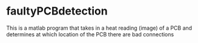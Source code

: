 # faultyPCBdetection
This is a matlab program that takes in a heat reading (image) of a PCB and determines at which location of the PCB there are bad connections
